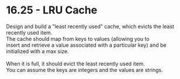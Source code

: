 # 16.25 - LRU Cache

Design and build a "least recently used" cache, which evicts the least recently used item.\
The cache should map from keys to values (allowing you to\
insert and retrieve a value associated with a particular key) and be initialized with a max size.\
\
When it is full, it should evict the least recently used item.\
You can assume the keys are integers and the values are strings.
